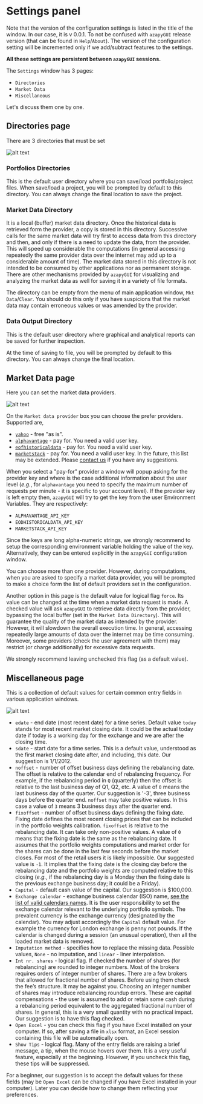 # Settings panel #

Note that the version of the configuration settings is listed in the title of the window. 
In our case, it is v 0.0.1. To not be confused with `azapyGUI` release version (that can be found in `Help`/`About`).
The version of the configuration setting will be incremented only if we add/subtract features to the
settings. 

__All these settings are persistent between `azapyGUI` sessions.__

The `Settings` window has 3 pages:
* `Directories`
* `Market Data`
* `Miscellaneous` 

Let's discuss them one by one.

## __Directories__ page ## 

There are 3 directories that must be set

![alt text](panels/Settings_panel.png)

### Portfolios Directories ###
This is the default user directory where you can save/load portfolio/project files. 
When save/load a project, you will be prompted by default to this directory. 
You can always change the final location to save the project.

### Market Data Directory ###
It is a local (buffer) market data directory. Once the historical data is retrieved form 
the provider, a copy is stored in this directory. Successive calls for the same market data will try first to access data from
this directory and then, and only if there is a need to update the data, from the provider. This will speed up considerable 
the computations (in general accessing repeatedly the same provider data over the internet may add up to a 
considerable amount of time). The market data stored in this directory is not intended to be consumed by other 
applications nor as permanent storage. There are other mechanisms provided by `azapyGUI` for visualizing and 
analyzing the market data as well for saving it in a variety of file formats.

The directory can be empty from the menu of main application window, `Mkt Data`/`Clear`. You should do this only if you have 
suspicions that the market data may contain erroneous values or was amended by the provider.

### Data Output Directory ###
This is the default user directory where graphical and analytical reports can be 
saved for further inspection. 

At the time of saving to file, you will be prompted by default to this directory.
You can always change the final location.

## __Market Data__ page ##

Here you can set the market data providers.

![alt text](panels/Settings_MktData_panel.png)

On the `Market data provider` box you can choose the prefer providers. 
Supported are,
* [`yahoo`](https://finance.yahoo.com/) - free "as is".
* [`alphavantage`](https://www.alphavantage.co/) - pay for. You need a valid user key.
* [`eofhistoricaldata`](https://eodhd.com/) - pay for. You need a valid user key.
* [`marketstack`](https://marketstack.com/) - pay for. You need a valid user key.
In the future, this list may be extended. Please [contact us](https://pypi.org/project/azapyGUI/) if you have any suggestions.

When you select a "pay-for" provider a window will popup asking for the provider key and where is the case additional information about the user level
(*e.g.*, for `alphavantage` you need to specify the maximum number of requests per minute - it is specific to your account level). If the provider key 
is left empty then, `azapyGUI` will try to get the key from the user Environment Variables. They are respectively:
* `ALPHAVANTAGE_API_KEY` 
* `EODHISTORICALDATA_API_KEY`
* `MARKETSTACK_API_KEY`

Since the keys are long alpha-numeric strings, we strongly recommend to setup the corresponding environment variable holding the value of the key.
Alternatively, they can be entered explicitly in the `azapyGUI` configuration window.

You can choose more than one provider. However, during computations, when you are asked to specify a market data provider, you will be prompted to make a choice form 
the list of default providers set in the configuration. 

Another option in this page is the default value for logical flag `force`. Its value can be changed at the time when 
a market data request is made. A checked value will ask `azapyGUI` to retrieve data directly from the provider, bypassing the local buffer
(set in the `Market Data Directory`). This will guarantee the quality of the market data as intended by the provider. However, it will 
slowdown the overall execution time. In general, accessing repeatedly large amounts of data over the internet may be time consuming. Moreover,
some providers (check the user agreement with them) may restrict (or charge additionally) for excessive data requests. 

We strongly recommend leaving unchecked this flag (as a default value).

## Miscellaneous page ##

This is a collection of default values for certain common entry fields in various application windows.

![alt text](panels/Settings_Misc_panel.png)

* `edate` - end date (most recent date) for a time series. Default value `today` stands for most recent market closing date. 
It could be the actual today date if today is a working day for the exchange and we are after the closing time.
* `sdate` - start date for a time series. This is a default value, understood as the first market closing date after, and including, this date. 
Our suggestion is 1/1/2012.
* `noffset` - number of offset business days defining the rebalancing date. The offset is relative to the calendar end of rebalancing frequency. 
For example, if the rebalancing period in `Q` (quarterly) then the offset is relative to the last business day of Q1, Q2, etc. 
A value of `0` means the last business day of the quarter. Our suggestion is '-3', three business days before the quarter end. `noffset` may 
take positive values. In this case a value of `3` means 3 business days after the quarter end. 
* `fixoffset` - number of offset business days defining the fixing date. Fixing date defines the most recent closing prices that can be included
in the portfolio weights calibration. `fixoffset` is relative to the rebalancing date. It can take only non-positive values. A value of `0` means 
that the fixing date is the same as the rebalancing date. It assumes that the portfolio weights computations and market order for the shares can be done in 
the last few seconds before the market closes. For most of the retail users it is likely impossible. Our suggested value is `-1`. It implies that
the fixing date is the closing day before the rebalancing date and the portfolio weights are computed relative to this closing (*e.g.*, if
the rebalancing day is a Monday then the fixing date is the previous exchange business day; it could be a Friday).
* `Capital` - default cash value of the capital. Our suggestion is $100,000.
* `Exchange calendar` - exchange business calendar (ISO) name, [see the list of valid calendars names](./Calendars.md). It is the user responsibility to set 
the exchange calendar relevant to the underlying portfolio symbols. The prevalent currency is the exchange currency (designated by the calendar). 
You may adjust accordingly the `Capital` default value. For example the currency for London exchange is penny not pounds.
If the calendar is changed during a session (an unusual operation), then all the loaded market data is removed. 
* `Imputation method` - specifies how to replace the missing data. Possible values, `None` - no imputation, and `linear` - liner interpolation.
* `Int nr. shares` - logical flag. If checked the number of shares (for rebalancing) are rounded to integer numbers. Most of the brokers 
requires orders of integer number of shares. There are a few brokers that allowed for fractional number of shares. Before using them
check the fee’s structure. It may be against you. Choosing an integer number of shares may introduce rebalancing roundup errors.
These are capital compensations - the user is assumed to add or retain some cash during a rebalancing period equivalent to the aggregated 
fractional number of shares. In general, this is a very small quantity with no practical impact. Our suggestion is to have this flag checked.
* `Open Excel` - you can check this flag if you have Excel installed on your computer. If so, after saving a file in `xlsx` format, an Excel session 
containing this file will be automatically open.
* `Show Tips` - logical flag. Many of the entry fields are raising a brief message, a tip, when the mouse hovers over them. It is a
very useful feature, especially at the beginning. However, if you uncheck this flag, these tips will be suppressed.

For a beginner, our suggestion is to accept the default values for these fields (may be `Open Excel` can be changed if you have Excel installed in 
your computer). Later you can decide how to change them reflecting your preferences.

